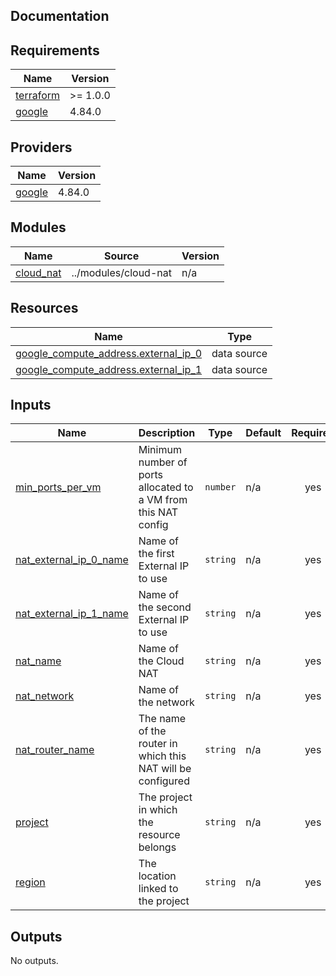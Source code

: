 ## Documentation

<!-- BEGINNING OF PRE-COMMIT-TERRAFORM DOCS HOOK -->

## Requirements

| Name                                                                     | Version  |
| ------------------------------------------------------------------------ | -------- |
| <a name="requirement_terraform"></a> [terraform](#requirement_terraform) | >= 1.0.0 |
| <a name="requirement_google"></a> [google](#requirement_google)          | 4.84.0   |

## Providers

| Name                                                      | Version |
| --------------------------------------------------------- | ------- |
| <a name="provider_google"></a> [google](#provider_google) | 4.84.0  |

## Modules

| Name                                                            | Source               | Version |
| --------------------------------------------------------------- | -------------------- | ------- |
| <a name="module_cloud_nat"></a> [cloud\_nat](#module_cloud_nat) | ../modules/cloud-nat | n/a     |

## Resources

| Name                                                                                                                                      | Type        |
| ----------------------------------------------------------------------------------------------------------------------------------------- | ----------- |
| [google_compute_address.external_ip_0](https://registry.terraform.io/providers/hashicorp/google/4.84.0/docs/data-sources/compute_address) | data source |
| [google_compute_address.external_ip_1](https://registry.terraform.io/providers/hashicorp/google/4.84.0/docs/data-sources/compute_address) | data source |

## Inputs

| Name                                                                                                    | Description                                                    | Type     | Default | Required |
| ------------------------------------------------------------------------------------------------------- | -------------------------------------------------------------- | -------- | ------- | :------: |
| <a name="input_min_ports_per_vm"></a> [min\_ports\_per\_vm](#input_min_ports_per_vm)                    | Minimum number of ports allocated to a VM from this NAT config | `number` | n/a     |   yes    |
| <a name="input_nat_external_ip_0_name"></a> [nat\_external\_ip\_0\_name](#input_nat_external_ip_0_name) | Name of the first External IP to use                           | `string` | n/a     |   yes    |
| <a name="input_nat_external_ip_1_name"></a> [nat\_external\_ip\_1\_name](#input_nat_external_ip_1_name) | Name of the second External IP to use                          | `string` | n/a     |   yes    |
| <a name="input_nat_name"></a> [nat\_name](#input_nat_name)                                              | Name of the Cloud NAT                                          | `string` | n/a     |   yes    |
| <a name="input_nat_network"></a> [nat\_network](#input_nat_network)                                     | Name of the network                                            | `string` | n/a     |   yes    |
| <a name="input_nat_router_name"></a> [nat\_router\_name](#input_nat_router_name)                        | The name of the router in which this NAT will be configured    | `string` | n/a     |   yes    |
| <a name="input_project"></a> [project](#input_project)                                                  | The project in which the resource belongs                      | `string` | n/a     |   yes    |
| <a name="input_region"></a> [region](#input_region)                                                     | The location linked to the project                             | `string` | n/a     |   yes    |

## Outputs

No outputs.

<!-- END OF PRE-COMMIT-TERRAFORM DOCS HOOK -->
